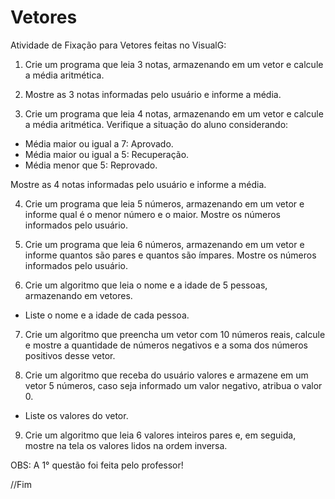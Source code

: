 # Vetores

Atividade de Fixação para Vetores feitas no VisualG:

1. Crie um programa que leia 3 notas, armazenando em um vetor e calcule a média aritmética. 

2. Mostre as 3 notas informadas pelo usuário e informe a média.

3. Crie um programa que leia 4 notas, armazenando em um vetor e calcule a média aritmética. 
 Verifique a situação do aluno considerando: 
 - Média maior ou igual a 7: Aprovado. 
 - Média maior ou igual a 5: Recuperação. 
 - Média menor que 5: Reprovado. 
 
 Mostre as 4 notas informadas pelo usuário e informe a média. 
 
 4. Crie um programa que leia 5 números, armazenando em um vetor e informe qual é o menor número e o maior. 
 Mostre os números informados pelo usuário.
 
 5. Crie um programa que leia 6 números, armazenando em um vetor e informe quantos são pares e quantos são ímpares. 
 Mostre os números informados pelo usuário. 
 
 6. Crie um algoritmo que leia o nome e a idade de 5 pessoas, armazenando em vetores. 
  - Liste o nome e a idade de cada pessoa.
 
 7. Crie um algoritmo que preencha um vetor com 10 números reais, calcule e mostre a quantidade de números negativos e a soma dos números positivos desse vetor. 
 
 8. Crie um algoritmo que receba do usuário valores e armazene em um vetor 5 números, caso seja informado um valor negativo, atribua o valor 0.  
  - Liste os valores do vetor. 
  
 9. Crie um algoritmo que leia 6 valores inteiros pares e, em seguida, mostre na tela os valores lidos na ordem inversa. 
 
 OBS: A 1° questão foi feita pelo professor!

//Fim
